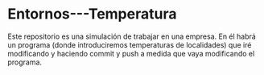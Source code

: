 # Entornos---Temperatura
Este repositorio es una simulación de trabajar en una empresa. En él habrá un programa (donde introduciremos temperaturas de localidades) que iré modificando y haciendo commit y push a medida que vaya modificando el programa.
